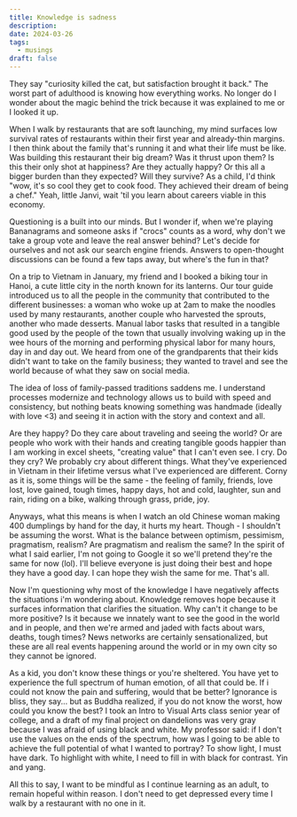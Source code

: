 ```yaml
---
title: Knowledge is sadness
description: 
date: 2024-03-26
tags:
  - musings
draft: false
---
```

They say "curiosity killed the cat, but satisfaction brought it back." The worst part of adulthood is knowing how everything works. No longer do I wonder about the magic behind the trick because it was explained to me or I looked it up.

When I walk by restaurants that are soft launching, my mind surfaces low survival rates of restaurants within their first year and already-thin margins. I then think about the family that's running it and what their life must be like. Was building this restaurant their big dream? Was it thrust upon them? Is this their only shot at happiness? Are they actually happy? Or this all a bigger burden than they expected? Will they survive? As a child, I'd think "wow, it's so cool they get to cook food. They achieved their dream of being a chef." Yeah, little Janvi, wait 'til you learn about careers viable in this economy.

Questioning is a built into our minds. But I wonder if, when we're playing Bananagrams and someone asks if "crocs" counts as a word, why don't we take a group vote and leave the real answer behind? Let's decide for ourselves and not ask our search engine friends. Answers to open-thought discussions can be found a few taps away, but where's the fun in that?

On a trip to Vietnam in January, my friend and I booked a biking tour in Hanoi, a cute little city in the north known for its lanterns. Our tour guide introduced us to all the people in the community that contributed to the different businesses: a woman who woke up at 2am to make the noodles used by many restaurants, another couple who harvested the sprouts, another who made desserts. Manual labor tasks that resulted in a tangible good used by the people of the town that usually involving waking up in the wee hours of the morning and performing physical labor for many hours, day in and day out. We heard from one of the grandparents that their kids didn't want to take on the family business; they wanted to travel and see the world because of what they saw on social media.

The idea of loss of family-passed traditions saddens me. I understand processes modernize and technology allows us to build with speed and consistency, but nothing beats knowing something was handmade (ideally with love <3) and seeing it in action with the story and context and all.

Are they happy? Do they care about traveling and seeing the world? Or are people who work with their hands and creating tangible goods happier than I am working in excel sheets, "creating value" that I can't even see. I cry. Do they cry? We probably cry about different things. What they've experienced in Vietnam in their lifetime versus what I've experienced are different.
Corny as it is, some things will be the same - the feeling of family, friends, love lost, love gained, tough times, happy days, hot and cold, laughter, sun and rain, riding on a bike, walking through grass, pride, joy.

Anyways, what this means is when I watch an old Chinese woman making 400 dumplings by hand for the day, it hurts my heart. Though - I shouldn't be assuming the worst. What is the balance between optimism, pessimism, pragmatism, realism? Are pragmatism and realism the same? In the spirit of what I said earlier, I'm not going to Google it so we'll pretend they're the same for now (lol). I'll believe everyone is just doing their best and hope they have a good day. I can hope they wish the same for me. That's all.

Now I'm questioning why most of the knowledge I have negatively affects the situations i'm wondering about. Knowledge removes hope because it surfaces information that clarifies the situation. Why can't it change to be more positive? Is it because we innately want to see the good in the world and in people, and then we're armed and jaded with facts about wars, deaths, tough times? News networks are certainly sensationalized, but these are all real events happening around the world or in my own city so they cannot be ignored.

As a kid, you don't know these things or you're sheltered. You have yet to experience the full spectrum of human emotion, of all that could be. If i could not know the pain and suffering, would that be better? Ignorance is bliss, they say... but as Buddha realized, if you do not know the worst, how could you know the best? I took an Intro to Visual Arts class senior year of college, and a draft of my final project on dandelions was very gray because I was afraid of using black and white. My professor said: if I don't use the values on the ends of the spectrum, how was I going to be able to achieve the full potential of what I wanted to portray? To show light, I must have dark. To highlight with white, I need to fill in with black for contrast. Yin and yang.

All this to say, I want to be mindful as I continue learning as an adult, to remain hopeful within reason. I don't need to get depressed every time I walk by a restaurant with no one in it.